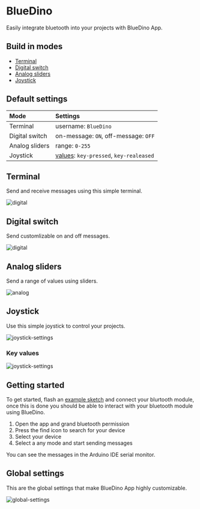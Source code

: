 # BlueDino
Easily integrate bluetooth into your projects with BlueDino App.
## Build in modes
- [Terminal](#terminal)
- [Digital switch](#digital-switch)
- [Analog sliders](#analog-sliders)
- [Joystick](#joystick)
## Default settings
|Mode|Settings|
|:-|:-|
|Terminal|username: `BlueDino`|
|Digital switch|on-message: `ON`, off-message: `OFF`|
|Analog sliders|range: `0-255`|
|Joystick|[values](#key-values): `key-pressed`, `key-realeased` |
## Terminal
Send and receive messages using this simple terminal.  

![digital](.src/screenshots/terminal-1.jpg)
## Digital switch
Send customlizable on and off messages.  

![digital](.src/screenshots/digital.jpg)
## Analog sliders
Send a range of values using sliders.  

![analog](.src/screenshots/analog.jpg)
## Joystick
Use this simple joystick to control your projects.  

![joystick-settings](.src/screenshots/joystick.jpg)
### Key values
![joystick-settings](.src/screenshots/settings-joystick.jpg)
## Getting started
To get started, flash an [example sketch](example/example.ino) and connect your blurtooth module, once this is done you should be able to interact with your bluetooth module using BlueDino.
1. Open the app and grand bluetooth permission
2. Press the find icon to search for your device
3. Select your device
4. Select a any mode and start sending messages

You can see the messages in the Arduino IDE serial monitor.
## Global settings
This are the global settings that make BlueDino App highly customizable.  

![global-settings](.src/screenshots/settings-global.jpg)
